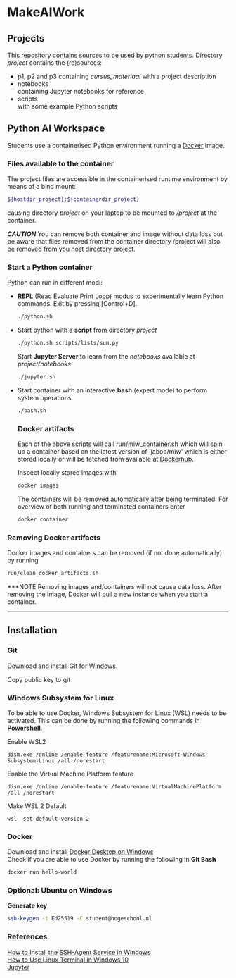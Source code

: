 # MakeAIWork

## Projects

This repository contains sources to be used by python students. Directory <i>project</i> contains the (re)sources:
<ul>
<li>p1, p2 and p3</i> containing
<i>cursus_materiaal</i> with a project description
<li>notebooks</li> containing Jupyter notebooks for reference
<li>scripts</li> with some example Python scripts 
</ul>

## Python AI Workspace

Students use a containerised Python environment running a [Docker](https://www.docker.com/) image. 

### Files available to the container
The project files are accessible in the containerised runtime environment by means of a bind mount:
```sh
${hostdir_project}:${containerdir_project}
 ```
causing directory <i>project</i> on your laptop to be mounted to <i>/project</i> at the container.
<br>

***CAUTION***
You can remove both container and image without data loss but be aware that files removed from the container directory /project will also be removed from you host directory project.

### Start a Python container
Python can run in different modi:
<ul>

<li>
<b>REPL</b> (Read Evaluate Print Loop) modus to experimentally learn Python commands. Exit by pressing [Control+D].

```bash 
./python.sh
```
</li>

<li>
Start python with a <b>script</b> from directory <i>project</i>

```bash 
./python.sh scripts/lists/sum.py
```
</li>
Start <b>Jupyter Server</b> to learn from the <i>notebooks</i> available at <i>project/notebooks</i>

```bash 
./jupyter.sh
```
<li>
Start container with an interactive <b>bash</b> (expert mode) to perform system operations

```sh
./bash.sh
```

### Docker artifacts
Each of the above scripts will call run/miw_container.sh which will spin up a container based on the latest version of 'jaboo/miw' which is either stored locally or will be fetched from available at [Dockerhub](https://hub.docker.com/repository/docker/jaboo/miw). 

Inspect locally stored images with
```sh
docker images
```

The containers will be removed automatically after being terminated. For overview of both running and terminated containers enter  
```sh
docker container
```

</li>

</ul>

### Removing Docker artifacts
Docker images and containers can be removed (if not done automatically) by running
```sh
run/clean_docker_artifacts.sh
```

***NOTE
Removing images and/containers will not cause data loss. After removing the image, Docker will pull a new instance when you start a container. 

---
## Installation

### Git
Download and install [Git for Windows](https://github.com/git-for-windows/git/releases/download/v2.36.1.windows.1/Git-2.36.1-64-bit.exe).

Copy public key to git

### Windows Subsystem for Linux 
To be able to use Docker, Windows Subsystem for Linux (WSL) needs to be activated. This can be done by running the following commands in <b>Powershell</b>. 

Enable WSL2
```pwsh
dism.exe /online /enable-feature /featurename:Microsoft-Windows-Subsystem-Linux /all /norestart
```

 Enable the Virtual Machine Platform feature
```pwsh
dism.exe /online /enable-feature /featurename:VirtualMachinePlatform /all /norestart
```

Make WSL 2 Default
```pwsh
wsl –set-default-version 2
```

### Docker
Download and install [Docker Desktop on Windows](https://desktop.docker.com/win/main/amd64/Docker%20Desktop%20Installer.exe)<br>
Check if you are able to use Docker by running the following in <b>Git Bash</b>
```sh
docker run hello-world
```

### Optional: Ubuntu on Windows

**Generate key**
```sh
ssh-keygen -t Ed25519 -C student@hogeschool.nl
```

### References
[How to Install the SSH-Agent Service in Windows](https://interworks.com/blog/2021/09/15/setting-up-ssh-agent-in-windows-for-passwordless-git-authentication/)<br>
[How to Use Linux Terminal in Windows 10](https://allthings.how/how-to-use-linux-terminal-in-windows-10/)<br>
[Jupyter](https://jupyter.org/)
